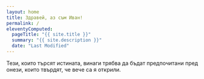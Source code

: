 ```yaml
---
layout: home
title: Здравей, аз съм Иван!
permalink: /
eleventyComputed:
  pageTitle: "{{ site.title }}"
  summary: "{{ site.description }}"
  date: "Last Modified"
---
```

Тези, които търсят истината, винаги трябва да бъдат предпочитани пред онези, които твърдят, че вече са я открили.
